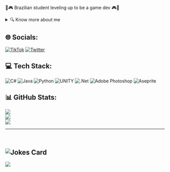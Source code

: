 🌟🎮 Brazilian student leveling up to be a game dev 🎮🌟

<details>
<summary>🔍 Know more about me</summary>

🔭 I’m currently working on a secret project<br>
🌱 I’m currently learning Python<br>
😄 Pronouns: She/her<br>
⚡ Fun fact: The games I love the most are Gris, Planet of Lana, Tetris, and Tokimeki Memorial

</details>


## 🌐 Socials:
[![TikTok](https://img.shields.io/badge/TikTok-%23000000.svg?logo=TikTok&logoColor=white)](https://tiktok.com/@mimiomia) [![Twitter](https://img.shields.io/badge/Twitter-%231DA1F2.svg?logo=Twitter&logoColor=white)](https://twitter.com/mimiomia_) 

## 💻 Tech Stack:
![C#](https://img.shields.io/badge/c%23-%23239120.svg?style=for-the-badge&logo=c-sharp&logoColor=white) ![Java](https://img.shields.io/badge/java-%23ED8B00.svg?style=for-the-badge&logo=java&logoColor=white) ![Python](https://img.shields.io/badge/python-3670A0?style=for-the-badge&logo=python&logoColor=ffdd54) ![UNITY](https://img.shields.io/badge/Unity-%2320232a.svg?style=for-the-badge&logo=unity&logoColor=white) ![.Net](https://img.shields.io/badge/.NET-5C2D91?style=for-the-badge&logo=.net&logoColor=white) ![Adobe Photoshop](https://img.shields.io/badge/adobephotoshop-%2331A8FF.svg?style=for-the-badge&logo=adobephotoshop&logoColor=white) ![Aseprite](https://img.shields.io/badge/Aseprite-FFFFFF?style=for-the-badge&logo=Aseprite&logoColor=#7D929E)
## 📊 GitHub Stats:
![](https://github-readme-stats.vercel.app/api?username=mimiomia&theme=merko&hide_border=false&include_all_commits=true&count_private=false)<br/>
![](https://github-readme-streak-stats.herokuapp.com/?user=mimiomia&theme=merko&hide_border=false)<br/>
![](https://github-readme-stats.vercel.app/api/top-langs/?username=mimiomia&theme=merko&hide_border=false&include_all_commits=true&count_private=false&layout=compact)


---
<!-- Markdown -->
<br>

 ![Jokes Card](https://readme-jokes.vercel.app/api)
---
[![](https://visitcount.itsvg.in/api?id=mimiomia&icon=5&color=3)](https://visitcount.itsvg.in)

<!-- Proudly created with GPRM ( https://gprm.itsvg.in ) -->





